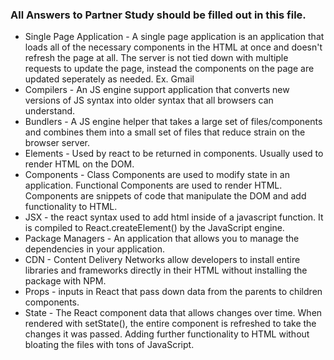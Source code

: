 ### All Answers to Partner Study should be filled out in this file.

* Single Page Application - A single page application is an application that loads all of the necessary components in the HTML at once and doesn't refresh the page at all. The server is not tied down with multiple requests to update the page, instead the components on the page are updated seperately as needed. Ex. Gmail
* Compilers - An JS engine support application that converts new versions of JS syntax into older syntax that all browsers can understand. 
* Bundlers - A JS engine helper that takes a large set of files/components and combines them into a small set of files that reduce strain on the browser server. 
* Elements - Used by react to be returned in components. Usually used to render HTML on the DOM. 
* Components - Class Components are used to modify state in an application. Functional Components are used to render HTML. Components are snippets of code that manipulate the DOM and add functionality to HTML. 
* JSX - the react syntax used to add html inside of a javascript function. It is compiled to React.createElement() by the JavaScript engine. 
* Package Managers - An application that allows you to manage the dependencies in your application. 
* CDN - Content Delivery Networks allow developers to install entire libraries and frameworks directly in their HTML without installing the package with NPM. 
* Props - inputs in React that pass down data from the parents to children components. 
* State - The React component data that allows changes over time. When rendered with setState(), the entire component is refreshed to take the changes it was passed. Adding further functionality to HTML without bloating the files with tons of JavaScript. 